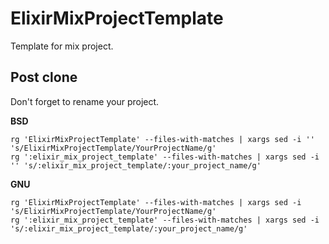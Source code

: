 # ElixirMixProjectTemplate

Template for mix project.

## Post clone

Don't forget to rename your project.

**BSD**

```shell
rg 'ElixirMixProjectTemplate' --files-with-matches | xargs sed -i '' 's/ElixirMixProjectTemplate/YourProjectName/g'
rg ':elixir_mix_project_template' --files-with-matches | xargs sed -i '' 's/:elixir_mix_project_template/:your_project_name/g'
```

**GNU**

```shell
rg 'ElixirMixProjectTemplate' --files-with-matches | xargs sed -i 's/ElixirMixProjectTemplate/YourProjectName/g'
rg ':elixir_mix_project_template' --files-with-matches | xargs sed -i 's/:elixir_mix_project_template/:your_project_name/g'
```
